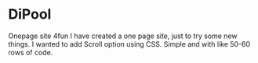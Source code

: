 # DiPool
Onepage site 4fun
I have created a one page site, just to try some new things.
I wanted to add Scroll option using CSS.
Simple and with like 50-60 rows of code.
